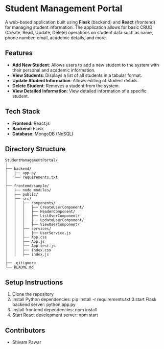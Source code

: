 # Student Management Portal

A web-based application built using **Flask** (backend) and **React** (frontend) for managing student information. The application allows for basic CRUD (Create, Read, Update, Delete) operations on student data such as name, phone number, email, academic details, and more.

## Features

- **Add New Student**: Allows users to add a new student to the system with their personal and academic information.
- **View Students**: Displays a list of all students in a tabular format.
- **Update Student Information**: Allows editing of student details.
- **Delete Student**: Removes a student from the system.
- **View Detailed Information**: View detailed information of a specific student.
  
## Tech Stack

- **Frontend**: React.js
- **Backend**: Flask
- **Database**: MongoDB (NoSQL)

## Directory Structure

```
StudentManagementPortal/
│
├── backend/
│   ├── app.py
│   └── requirements.txt
│
├── frontend/sample/
│   ├── node_modules/
│   ├── public/
│   ├── src/
│   │   ├── components/
│   │   │   ├── CreateUserComponent/
│   │   │   ├── HeaderComponent/
│   │   │   ├── ListUserComponent/
│   │   │   ├── UpdateUserComponent/
│   │   │   ├── ViewUserComponent/
│   │   ├── services/
│   │   │   ├── UserService.js
│   │   ├── App.css
│   │   ├── App.js
│   │   ├── App.test.js
│   │   ├── index.css
│   │   ├── index.js
│
├── .gitignore
└── README.md
```
## Setup Instructions
1. Clone the repository
2. Install Python dependencies: pip install -r requirements.txt
3.start Flask backend server: python app.py
4. Install frontend dependencies: npm install
5. Start React development server: npm start

## Contributors
- Shivam Pawar

